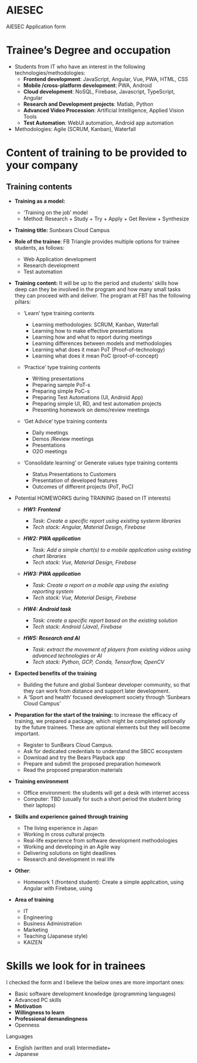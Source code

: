 # AIESEC

AIESEC Application form

# Trainee’s Degree and occupation
- Students from IT who have an interest in the following technologies/methodologies:
  - **Frontend development**: JavaScript, Angular, Vue, PWA, HTML, CSS
  - **Mobile /cross-platform development**: PWA, Android 
  - **Cloud development**: NoSQL, Firebase, Javascript, TypeScript, Angular
  - **Research and Development projects**: Matlab, Python
  - **Advanced Video Procession**: Artificial Intelligence, Applied Vision Tools
  - **Test Automation**: WebUI automation, Android app automation
- Methodologies: Agile (SCRUM, Kanban), Waterfall

# Content of training to be provided to your company
## Training contents
- **Training as a model:** 
  - ‘Training on the job’ model
  - Method: Research + Study + Try + Apply + Get Review + Synthesize
- **Training title:** Sunbears Cloud Campus

- **Role of the trainee**: FB Triangle provides multiple options for trainee students, as follows:
  - Web Application development
  - Research development
  - Test automation
- **Training content:** It will be up to the period and students’ skills how deep can they be involved in the program and how many small tasks they can proceed with and deliver. The program at FBT has the following pillars:
 
  - ‘Learn’ type training contents
    - Learning methodologies: SCRUM, Kanban, Waterfall 
    - Learning how to make effective presentations
    - Learning how and what to report during meetings
    - Learning differences between models and methodologies
    - Learning what does it mean PoT (Proof-of-technology)
    - Learning what does it mean PoC (proof-of-concept)

  - ‘Practice’ type training contents
    - Writing presentations
    - Preparing sample PoT-s
    - Preparing simple PoC-s
    - Preparing Test Automations (UI, Android App)
    - Preparing simple UI, RD, and test automation projects 
    - Presenting homework on demo/review meetings

  - ‘Get Advice’ type training contents
    - Daily meetings
    - Demos /Review meetings
    - Presentations
    - O2O meetings

  - ‘Consolidate learning’ or Generate values type training contents
    - Status Presentations to Customers
    - Presentation of developed features
    - Outcomes of different projects (PoT, PoC)

- Potential HOMEWORKS during TRAINING (based on IT interests)
  - ***HW1: Frontend***
    - *Task: Create a specific report using existing systerm libraries*
    - *Tech stack: Angular, Material Design, Firebase*

  - ***HW2: PWA application***
    - *Task: Add a simple chart(s) to a mobile application using existing chart libraries*
    - *Tech stack: Vue, Material Design, Firebase*

  - ***HW3: PWA application***
    - *Task: Create a report on a mobile app using the existing reporting system*
    - *Tech stack: Vue, Material Design, Firebase*

  - ***HW4: Android task***
    - *Task: create a specific report based on the existing solution*
    - *Tech stack: Android (Java), Firebase*

  - ***HW5: Research and AI***
    - *Task: extract the movement of players from existing videos using advanced technologies or AI*
    - *Tech stack: Python, GCP, Conda, Tensorflow, OpenCV*


- **Expected benefits of the training** 
  - Building the future and global Sunbear developer community, so that they can work from distance and support later development.
  - A ‘Sport and health’ focused development society through ‘Sunbears Cloud Campus’


- **Preparation for the start of the training:** to increase the efficacy of training, we prepared a package, which might be completed optionally by the future trainees. These are optional elements but they will become important.
  - Register to SunBears Cloud Campus.
  - Ask for dedicated credentials to understand the SBCC ecosystem
  - Download and try the Bears Playback app
  - Prepare and submit the proposed preparation homework
  - Read the proposed preparation materials

- **Training environment**
  - Office environment: the students will get a desk with internet access
  - Computer: TBD (usually for such a short period the student bring their laptops)

- **Skills and experience gained through training** 
  - The living experience in Japan
  - Working in cross cultural projects 
  - Real-life experience from software development methodologies
  - Working and developing in an Agile way
  - Delivering solutions on tight deadlines
  - Research and development in real life

- **Other**:
  - Homework 1 (frontend student): Create a simple application, using Angular with Firebase, using  

- **Area of training** 
  - IT
  - Engineering
  - Business Administration
  - Marketing
  - Teaching (Japanese style)
  - KAIZEN

# Skills we look for in trainees
I checked the form and I believe the below ones are more important ones:

- Basic software development knowledge (programming languages)
- Advanced PC skills
- **Motivation**
- **Willingness to learn**
- **Professional demandingness**
- Openness

Languages

- English (written and oral) Intermediate+
- Japanese




